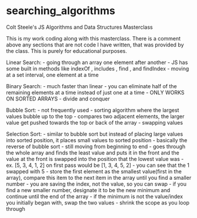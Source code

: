 # searching_algorithms
Colt Steele's JS Algorithms and Data Structures Masterclass

This is my work coding along with this masterclass. There is a comment above any sections that are not code I have written, that was provided by the class. This is purely for educational purposes. 

Linear Search:
    - going through an array one element after another
    - JS has some built in methods like indexOf , includes , find , and findIndex
    - moving at a set interval, one element at a time

Binary Search:
    - much faster than linear
    - you can eliminate half of the remaining elements at a time instead of just one at a time
    - ONLY WORKS ON SORTED ARRAYS
    - divide and conquer

Bubble Sort:
    - not frequently used
    - sorting algorithm where the largest values bubble up to the top
    - compares two adjacent elements, the larger value get pushed towards the top or back of the array
    - swapping values 

Selection Sort: 
    - similar to bubble sort but instead of placing large values into sorted position, it places small values to sorted position
    - basically the reverse of bubble sort
    - still moving from beginning to end
    - goes through the whole array and finds the least value and puts it in the front and the value at the front is swapped into the position that the lowest value was
    - ex. [5, 3, 4, 1, 2] on first pass would be [1, 3, 4, 5, 2]
        - you can see that the 1 swapped with 5
    - store the first element as the smallest value(first in the array), compare this item to the next item in the array until you find a smaller number 
        - you are saving the index, not the value, so you can swap
        - if you find a new smaller number, designate it to be the new minimum and continue until the end of the array
        - if the minimum is not the value/index you initially began with, swap the two values
        - shrink the scope as you loop through 